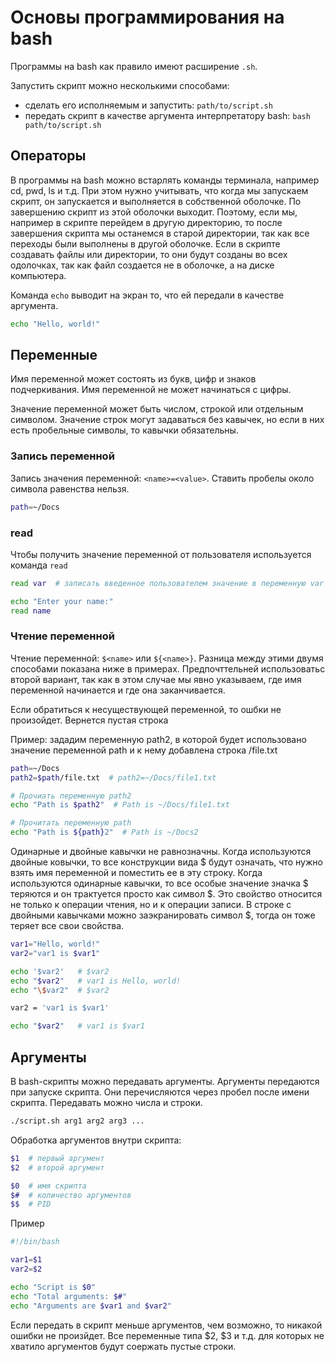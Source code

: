 # Основы программирования на bash

Программы на bash как правило имеют расширение `.sh`.

Запустить скрипт можно несколькими способами:

* сделать его исполняемым и запустить: `path/to/script.sh`
* передать скрипт в качестве аргументa интерпретатору bash: `bash path/to/script.sh`

## Операторы

В программы на bash можно встарлять команды терминала, например cd, pwd, ls и т.д. При этом нужно учитывать, что когда мы запускаем скрипт, он запускается и выполняется в собственной оболочке. По завершению скрипт из этой оболочки выходит. Поэтому, если мы, например в скрипте перейдем в другую директорию, то после завершения скрипта мы останемся в старой директории, так как все переходы были выполнены в другой оболочке. Если в скрипте создавать файлы или директории, то они будут созданы во всех одолочках, так как файл создается не в оболочке, а на диске компьютера.

Команда `echo` выводит на экран то, что ей передали в качестве аргумента.

```bash
echo "Hello, world!"
```

## Переменные

Имя переменной может состоять из букв, цифр и знаков подчеркивания. Имя переменной не может начинаться с цифры.

Значение переменной может быть числом, строкой или отдельным символом. Значение строк могут задаваться без кавычек, но если в них есть пробельные символы, то кавычки обязательны.

### Запись переменной
Запись значения переменной: `<name>=<value>`. Ставить пробелы около символа равенства нельзя.

```bash
path=~/Docs
```

### read

Чтобы получить значение переменной от пользователя используется команда `read`

```bash
read var  # записать введенное пользователем значение в переменную var
```

```bash
echo "Enter your name:"
read name
```

### Чтение переменной

Чтение переменной: `$<name>` или `${<name>}`. Разница между этими двумя способами показана ниже в примерах. Предпочттельней использоватьс второй вариант, так как в этом случае мы явно указываем, где имя переменной начинается и где она заканчивается.

Если обратиться к несуществующей переменной, то ошбки не произойдет. Вернется пустая строка

Пример: зададим переменную path2, в которой будет использовано значение переменной path и к нему добавлена строка /file.txt

```bash
path=~/Docs
path2=$path/file.txt  # path2=~/Docs/file1.txt

# Прочиать переменную path2
echo "Path is $path2"  # Path is ~/Docs/file1.txt

# Прочитать переменную path
echo "Path is ${path}2"  # Path is ~/Docs2
```

Одинарные и двойные кавычки не равнозначны. Когда используются двойные ковычки, то все конструкции вида $<name> будут означать, что нужно взять имя переменной и поместить ее в эту строку. Когда используются одинарные кавычки, то все особые значение значка $ теряются и он трактуется просто как символ $. Это свойство относится не только к операции чтения, но и к операции записи. В строке с двойными кавычками можно заэкранировать символ $, тогда он тоже теряет все свои свойства.

```bash
var1="Hello, world!"
var2="var1 is $var1"

echo '$var2'   # $var2
echo "$var2"   # var1 is Hello, world!
echo "\$var2"  # $var2

var2 = 'var1 is $var1'

echo "$var2"   # var1 is $var1
```


## Аргументы

В bash-скрипты можно передавать аргументы. Аргументы передаются при запуске скрипта. Они перечисляются через пробел после имени скрипта. Передавать можно числа и строки.

```bash
./script.sh arg1 arg2 arg3 ...
```

Обработка аргументов внутри скрипта:

```bash
$1  # первый аргумент
$2  # второй аргумент

$0  # имя скрипта
$#  # количество аргументов
$$  # PID
```

Пример

```bash
#!/bin/bash

var1=$1
var2=$2

echo "Script is $0"
echo "Total arguments: $#"
echo "Arguments are $var1 and $var2"
```

Если передать в скрипт меньше аргументов, чем возможно, то никакой ошибки не произйдет. Все переменные типа $2, $3 и т.д. для которых не хватило аргументов будут соержать пустые строки.
